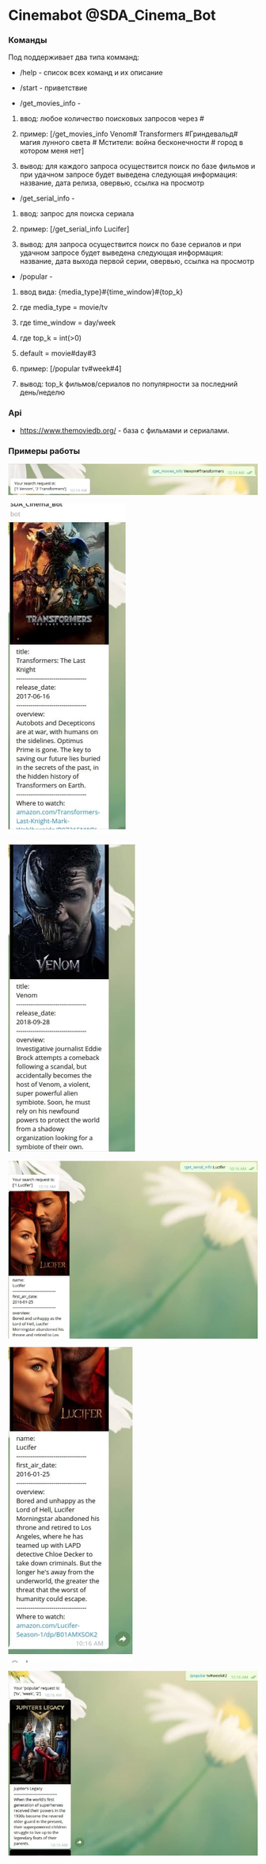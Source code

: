 # Cinemabot @SDA_Cinema_Bot

### Команды

Под поддерживает два типа комманд:

* /help - список всех команд и их описание

* /start - приветствие

* /get_movies_info - 
1. ввод: любое количество поисковых запросов через #

2. пример: [/get_movies_info Venom#   Transformers  #Гриндевальд# магия лунного света # Мстители: война бесконечности # город в котором меня нет]

3. вывод: для каждого запроса осуществится поиск по базе фильмов и при удачном запросе будет выведена следующая информация: название, дата релиза, овервью, ссылка на просмотр

* /get_serial_info - 
1. ввод: запрос для поиска сериала

2. пример: [/get_serial_info Lucifer]

3. вывод: для запроса осуществится поиск по базе сериалов и при удачном запросе будет выведена следующая информация: название, дата выхода первой серии, овервью, ссылка на просмотр

* /popular - 
1. ввод вида: {media_type}#{time_window}#{top_k}
2. где media_type = movie/tv
3. где time_window = day/week
4. где top_k = int(>0)
5. default = movie#day#3

6. пример: [/popular tv#week#4]

7. вывод: top_k фильмов/сериалов по популярности за последний день/неделю

### Api

* https://www.themoviedb.org/ - база с фильмами и сериалами.

### Примеры работы

![1](./img/1.jpg)

![img2](./img/2.jpg)

![img3](./img/3.jpg)

![img4](./img/4.jpg)

![img5](./img/5.jpg)

![img6](./img/6.jpg)
